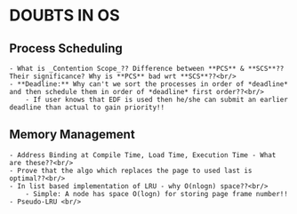 # DOUBTS IN OS<br/>
## Process Scheduling<br/>
	- What is _Contention Scope_?? Difference between **PCS** & **SCS**?? Their significance? Why is **PCS** bad wrt **SCS**??<br/>
	- **Deadline:** Why can't we sort the processes in order of *deadline* and then schedule them in order of *deadline* first order??<br/>
		- If user knows that EDF is used then he/she can submit an earlier deadline than actual to gain priority!!
## Memory Management<br/>
	- Address Binding at Compile Time, Load Time, Execution Time - What are these??<br/>
	- Prove that the algo which replaces the page to used last is optimal??<br/>
	- In list based implementation of LRU - why O(nlogn) space??<br/>
		- Simple: A node has space O(logn) for storing page frame number!!
	- Pseudo-LRU <br/>
